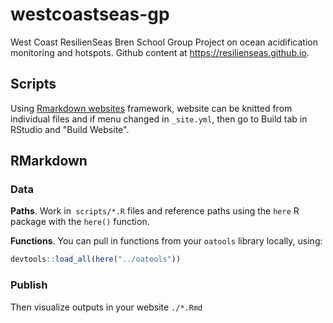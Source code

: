 # westcoastseas-gp

West Coast ResilienSeas Bren School Group Project on ocean acidification monitoring and hotspots. Github content at https://resilienseas.github.io.

## Scripts

Using [Rmarkdown websites](http://rmarkdown.rstudio.com/rmarkdown_websites.html) framework, website can be knitted from individual files and if menu changed in `_site.yml`, then go to Build tab in RStudio and "Build Website".

## RMarkdown

### Data

**Paths**. Work in` scripts/*.R` files and reference paths using the `here` R package with the `here()` function.

**Functions**. You can pull in functions from your `oatools` library locally, using:

```r
devtools::load_all(here("../oatools"))
```

### Publish

Then visualize outputs in your website `./*.Rmd`
